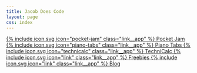 ```yaml
---
title: Jacob Does Code
layout: page
css: index
---
```


<div class="links">
  <a href="/pocket-jam" class="link link--pocket-jam">
    {% include icon.svg icon="pocket-jam" class="link__app" %}
    <span class="link__title link__title--discretionary">Pocket Jam</span>
  </a>
  <a href="/piano-tabs" class="link link--piano-tabs">
    {% include icon.svg icon="piano-tabs" class="link__app" %}
    <span class="link__title link__title--discretionary">Piano Tabs</span>
  </a>
  <a href="/technicalc" class="link link--technicalc">
    {% include icon.svg icon="technicalc" class="link__app" %}
    <span class="link__title link__title--discretionary">TechniCalc</span>
  </a>
  <a href="/freebies" class="link link--freebies">
    {% include icon.svg icon="link" class="link__app" %}
    <span class="link__title">Freebies</span>
  </a>
  <a href="/blog" class="link link--blog">
    {% include icon.svg icon="link" class="link__app" %}
    <span class="link__title">Blog</span>
  </a>
</div>
